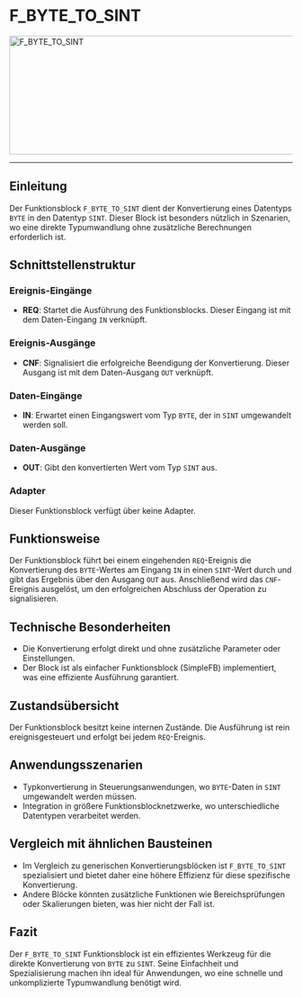 # F_BYTE_TO_SINT

<img width="1436" height="211" alt="F_BYTE_TO_SINT" src="https://github.com/user-attachments/assets/d91baa83-169e-4ee8-860d-f5233c52c8e8" />

* * * * * * * * * *
## Einleitung
Der Funktionsblock `F_BYTE_TO_SINT` dient der Konvertierung eines Datentyps `BYTE` in den Datentyp `SINT`. Dieser Block ist besonders nützlich in Szenarien, wo eine direkte Typumwandlung ohne zusätzliche Berechnungen erforderlich ist.

## Schnittstellenstruktur
### **Ereignis-Eingänge**
- **REQ**: Startet die Ausführung des Funktionsblocks. Dieser Eingang ist mit dem Daten-Eingang `IN` verknüpft.

### **Ereignis-Ausgänge**
- **CNF**: Signalisiert die erfolgreiche Beendigung der Konvertierung. Dieser Ausgang ist mit dem Daten-Ausgang `OUT` verknüpft.

### **Daten-Eingänge**
- **IN**: Erwartet einen Eingangswert vom Typ `BYTE`, der in `SINT` umgewandelt werden soll.

### **Daten-Ausgänge**
- **OUT**: Gibt den konvertierten Wert vom Typ `SINT` aus.

### **Adapter**
Dieser Funktionsblock verfügt über keine Adapter.

## Funktionsweise
Der Funktionsblock führt bei einem eingehenden `REQ`-Ereignis die Konvertierung des `BYTE`-Wertes am Eingang `IN` in einen `SINT`-Wert durch und gibt das Ergebnis über den Ausgang `OUT` aus. Anschließend wird das `CNF`-Ereignis ausgelöst, um den erfolgreichen Abschluss der Operation zu signalisieren.

## Technische Besonderheiten
- Die Konvertierung erfolgt direkt und ohne zusätzliche Parameter oder Einstellungen.
- Der Block ist als einfacher Funktionsblock (SimpleFB) implementiert, was eine effiziente Ausführung garantiert.

## Zustandsübersicht
Der Funktionsblock besitzt keine internen Zustände. Die Ausführung ist rein ereignisgesteuert und erfolgt bei jedem `REQ`-Ereignis.

## Anwendungsszenarien
- Typkonvertierung in Steuerungsanwendungen, wo `BYTE`-Daten in `SINT` umgewandelt werden müssen.
- Integration in größere Funktionsblocknetzwerke, wo unterschiedliche Datentypen verarbeitet werden.

## Vergleich mit ähnlichen Bausteinen
- Im Vergleich zu generischen Konvertierungsblöcken ist `F_BYTE_TO_SINT` spezialisiert und bietet daher eine höhere Effizienz für diese spezifische Konvertierung.
- Andere Blöcke könnten zusätzliche Funktionen wie Bereichsprüfungen oder Skalierungen bieten, was hier nicht der Fall ist.

## Fazit
Der `F_BYTE_TO_SINT` Funktionsblock ist ein effizientes Werkzeug für die direkte Konvertierung von `BYTE` zu `SINT`. Seine Einfachheit und Spezialisierung machen ihn ideal für Anwendungen, wo eine schnelle und unkomplizierte Typumwandlung benötigt wird.
